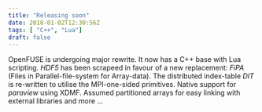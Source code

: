 ```yaml
---
title: "Releasing soon"
date: 2018-01-02T12:30:56Z
tags: [ "C++", "Lua"]
draft: false
---
```


OpenFUSE is undergoing major rewrite. It now has a C++ base with Lua scripting. *HDF5* has been scrapeed in favour of a new replacement: *FiPA* (Files in Parallel-file-system for Array-data). The distributed index-table *DIT* is re-written to utilise the MPI-one-sided primitives. Native support for *paraview* using XDMF. Assumed partitioned arrays for easy linking with external libraries and more ...

